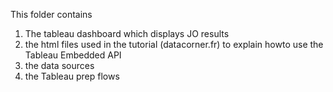 This folder contains
1) The tableau dashboard which displays JO results
2) the html files used in the tutorial (datacorner.fr) to explain howto use the Tableau Embedded API
3) the data sources
4) the Tableau prep flows

